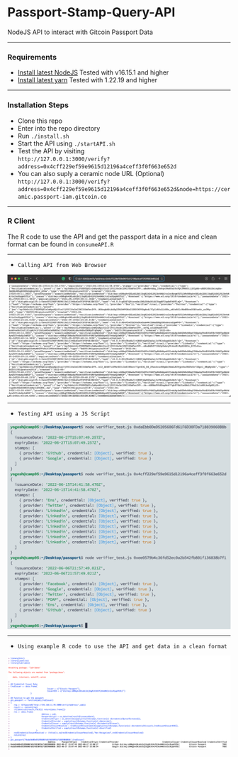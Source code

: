 # Passport-Stamp-Query-API

NodeJS API to interact with Gitcoin Passport Data<br>
<hr>

### Requirements
- [Install latest NodeJS](https://nodejs.org/en/) Tested with v16.15.1 and higher
- [Install latest yarn](https://classic.yarnpkg.com/lang/en/docs/install) Tested with 1.22.19 and higher
<hr>

### Installation Steps
- Clone this repo 
- Enter into the repo directory
- Run `./install.sh`
- Start the API using `./startAPI.sh`
- Test the API by visiting<br>
	`http://127.0.0.1:3000/verify?address=0x4cff229ef59e9615d12196a4ceff3f0f663e652d`
- You can also suply a ceramic node URL (Optional)<br>
	`http://127.0.0.1:3000/verify?address=0x4cff229ef59e9615d12196a4ceff3f0f663e652d&node=https://ceramic.passport-iam.gitcoin.co`
<hr>

### R Client
The R code to use the API and get the passport data in a nice and clean format can be found in `consumeAPI.R`
<hr>

- `Calling API from Web Browser`
<img src="man/figures/screen_browser.png"  align="center"/>
<hr>

- `Testing API using a JS Script`
<img src="man/figures/screen_js.png"  align="center"/>
<hr>

- `Using example R code to use the API and get data in a clean format`
<img src="man/figures/screen_r.png"  align="center"/>
